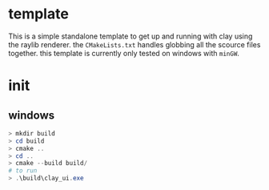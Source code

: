 # template

This is a simple standalone template to get up and running with clay using the raylib renderer.
the `CMakeLists.txt` handles globbing all the scource files together.
this template is currently only tested on windows with `minGW`.


# init

## windows

```ps1
> mkdir build
> cd build
> cmake ..
> cd ..
> cmake --build build/
# to run 
> .\build\clay_ui.exe
```
